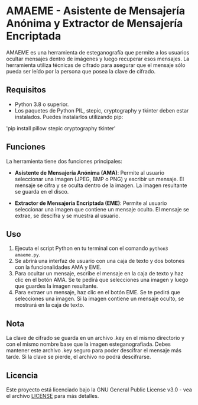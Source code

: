 # AMAEME - Asistente de Mensajería Anónima y Extractor de Mensajería Encriptada

AMAEME es una herramienta de esteganografía que permite a los usuarios ocultar mensajes dentro de imágenes y luego recuperar esos mensajes. 
La herramienta utiliza técnicas de cifrado para asegurar que el mensaje sólo pueda ser leído por la persona que posea la clave de cifrado.

## Requisitos

- Python 3.8 o superior.
- Los paquetes de Python PIL, stepic, cryptography y tkinter deben estar instalados. Puedes instalarlos utilizando pip:

'pip install pillow stepic cryptography tkinter'


## Funciones

La herramienta tiene dos funciones principales:

- **Asistente de Mensajería Anónima (AMA)**: Permite al usuario seleccionar una imagen (JPEG, BMP o PNG) y escribir un mensaje. 
El mensaje se cifra y se oculta dentro de la imagen. La imagen resultante se guarda en el disco.

- **Extractor de Mensajería Encriptada (EME)**: Permite al usuario seleccionar una imagen que contiene un mensaje oculto. 
El mensaje se extrae, se descifra y se muestra al usuario.

## Uso

1. Ejecuta el script Python en tu terminal con el comando `python3 amaeme.py`.
2. Se abrirá una interfaz de usuario con una caja de texto y dos botones con la funcionalidades AMA y EME.
3. Para ocultar un mensaje, escribe el mensaje en la caja de texto y haz clic en el botón AMA. 
Se te pedirá que selecciones una imagen y luego que guardes la imagen resultante.
4. Para extraer un mensaje, haz clic en el botón EME. Se te pedirá que selecciones una imagen. 
Si la imagen contiene un mensaje oculto, se mostrará en la caja de texto.

## Nota

La clave de cifrado se guarda en un archivo .key en el mismo directorio y con el mismo nombre base que la imagen esteganografiada. 
Debes mantener este archivo .key seguro para poder descifrar el mensaje más tarde. Si la clave se pierde, el archivo no podrá descifrarse.

## Licencia

Este proyecto está licenciado bajo la GNU General Public License v3.0 - vea el archivo [LICENSE](LICENSE) para más detalles.

